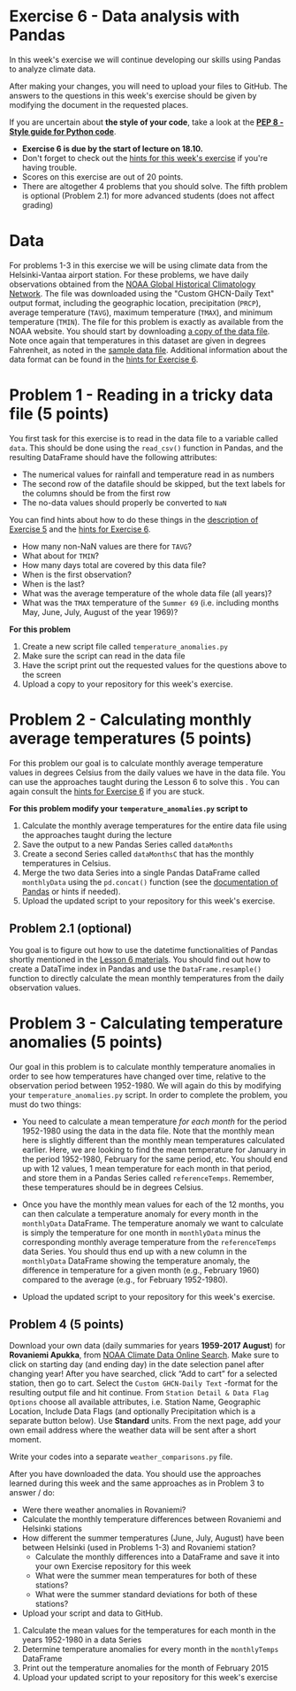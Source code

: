 # Exercise 6 - Data analysis with Pandas

In this week's exercise we will continue developing our skills using Pandas to analyze climate data.

After making your changes, you will need to upload your files to GitHub.
The answers to the questions in this week's exercise should be given by modifying the document in the requested places.

If you are uncertain about **the style of your code**, take a look at the **[PEP 8 - Style guide for Python code](https://www.python.org/dev/peps/pep-0008/)**.  

 - **Exercise 6 is due by the start of lecture on 18.10.**
 - Don't forget to check out the [hints for this week's exercise](https://geo-python.github.io/2017/lessons/L6/exercise-6-hints.html) if you're having trouble.
 - Scores on this exercise are out of 20 points.
 - There are altogether 4 problems that you should solve. The fifth problem is optional (Problem 2.1) for more advanced students (does not affect grading)

# Data

For problems 1-3 in this exercise we will be using climate data from the Helsinki-Vantaa airport station.
For these problems, we have daily observations obtained from the [NOAA Global Historical Climatology Network](https://www.ncdc.noaa.gov/cdo-web/search?datasetid=GHCND).
The file was downloaded using the "Custom GHCN-Daily Text" output format, including the geographic location, precipitation (`PRCP`), average temperature (`TAVG`), maximum temperature (`TMAX`), and minimum temperature (`TMIN`).
The file for this problem is exactly as available from the NOAA website.
You should start by downloading [a copy of the data file](1091402.txt).
Note once again that temperatures in this dataset are given in degrees Fahrenheit, as noted in the [sample data file](ftp://ftp.ncdc.noaa.gov/pub/data/cdo/samples/GHCND_sample_pdf.pdf).
Additional information about the data format can be found in the [hints for Exercise 6](https://geo-python.github.io/2017/lessons/L6/exercise-6-hints.html).

# Problem 1 - Reading in a tricky data file (5 points)

You first task for this exercise is to read in the data file to a variable called `data`.
This should be done using the `read_csv()` function in Pandas, and the resulting DataFrame should have the following attributes:

  - The numerical values for rainfall and temperature read in as numbers
  - The second row of the datafile should be skipped, but the text labels for the columns should be from the first row
  - The no-data values should properly be converted to `NaN`

You can find hints about how to do these things in the [description of Exercise 5](https://github.com/Geo-Python-2017/Exercise-5) and the [hints for Exercise 6](https://geo-python.github.io/2017/lessons/L6/exercise-6-hints.html).

- How many non-NaN values are there for `TAVG`?
- What about for `TMIN`?
- How many days total are covered by this data file?
- When is the first observation?
- When is the last?
- What was the average temperature of the whole data file (all years)?
- What was the `TMAX` temperature of the ``Summer 69`` (i.e. including months May, June, July, August of the year 1969)?

**For this problem**

1. Create a new script file called `temperature_anomalies.py`
2. Make sure the script can read in the data file
3. Have the script print out the requested values for the questions above to the screen
4. Upload a copy to your repository for this week's exercise.

# Problem 2 - Calculating monthly average temperatures (5 points)

For this problem our goal is to calculate monthly average temperature values in degrees Celsius from the daily values we have in the data file.
You can use the approaches taught during the Lesson 6 to solve this .
You can again consult the [hints for Exercise 6](https://geo-python.github.io/2017/lessons/L6/exercise-6-hints.html) if you are stuck.

**For this problem modify your `temperature_anomalies.py` script to**

1. Calculate the monthly average temperatures for the entire data file using the approaches taught during the lecture
2. Save the output to a new Pandas Series called `dataMonths`
3. Create a second Series called `dataMonthsC` that has the monthly temperatures in Celsius.
4. Merge the two data Series into a single Pandas DataFrame called `monthlyData` using the `pd.concat()` function (see the [documentation of Pandas](https://pandas.pydata.org/pandas-docs/stable/generated/pandas.concat.html) or hints if needed).
4. Upload the updated script to your repository for this week's exercise.

## Problem 2.1 (optional)

You goal is to figure out how to use the datetime functionalities of Pandas shortly mentioned in the [Lesson 6 materials](https://geo-python.github.io/2017/lessons/L6/lessons/L6/pandas-analysis.html#string-manipulation-in-pandas.html).
You should find out how to create a DataTime index in Pandas and use the `DataFrame.resample()` function to directly calculate the mean monthly temperatures from the daily observation values.

# Problem 3 - Calculating temperature anomalies (5 points)

Our goal in this problem is to calculate monthly temperature anomalies in order to see how temperatures have changed over time, relative to the observation period between 1952-1980.
We will again do this by modifying your `temperature_anomalies.py` script.
In order to complete the problem, you must do two things:

- You need to calculate a mean temperature *for each month* for the period 1952-1980 using the data in the data file.
    Note that the monthly mean here is slightly different than the monthly mean temperatures calculated earlier.
    Here, we are looking to find the mean temperature for January in the period 1952-1980, February for the same period, etc.
    You should end up with 12 values, 1 mean temperature for each month in that period, and store them in a Pandas Series called `referenceTemps`.
    Remember, these temperatures should be in degrees Celsius.

- Once you have the monthly mean values for each of the 12 months, you can then calculate a temperature anomaly for every month in the `monthlyData` DataFrame.
    The temperature anomaly we want to calculate is simply the temperature for one month in `monthlyData` minus the corresponding monthly average temperature from the `referenceTemps` data Series.
    You should thus end up with a new column in the `monthlyData` DataFrame showing the temperature anomaly, the difference in temperature for a given month (e.g., February 1960) compared to the average (e.g., for February 1952-1980).

- Upload the updated script to your repository for this week's exercise.


## Problem 4 (5 points)

Download your own data (daily summaries for years **1959-2017 August**) for **Rovaniemi Apukka**, from [NOAA Climate Data Online Search](https://www.ncdc.noaa.gov/cdo-web/search?datasetid=GHCND).
Make sure to click on starting day (and ending day) in the date selection panel after changing year!
After you have searched, click “Add to cart” for a selected station, then go to cart. Select the ``Custom GHCN-Daily Text`` -format for the resulting output file and hit continue.
From ``Station Detail & Data Flag Options`` choose all available attributes, i.e. Station Name, Geographic Location, Include Data Flags (and optionally Precipitation which is a separate button below).
Use **Standard** units. From the next page, add your own email address where the weather data will be sent after a short moment.

Write your codes into a separate `weather_comparisons.py` file.

After you have downloaded the data. You should use the approaches learned during this week and the same approaches as in Problem 3 to answer / do:

- Were there weather anomalies in Rovaniemi?
- Calculate the monthly temperature differences between Rovaniemi and Helsinki stations
- How different the summer temperatures (June, July, August) have been between Helsinki (used in Problems 1-3) and Rovaniemi station?
    - Calculate the monthly differences into a DataFrame and save it into your own Exercise repository for this week
    - What were the summer mean temperatures for both of these stations?
    - What were the summer standard deviations for both of these stations?
- Upload your script and data to GitHub.


1. Calculate the mean values for the temperatures for each month in the years 1952-1980 in a data Series
2. Determine temperature anomalies for every month in the `monthlyTemps` DataFrame
3. Print out the temperature anomalies for the month of February 2015
4. Upload your updated script to your repository for this week's exercise
